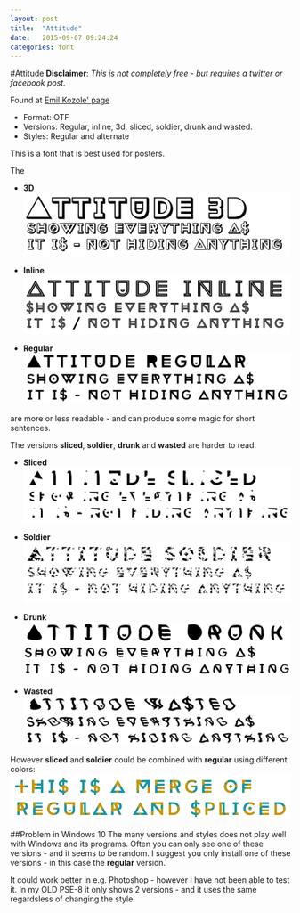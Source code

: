 ```yaml
---
layout: post
title:  "Attitude"
date:   2015-09-07 09:24:24
categories: font
---
```

#Attitude
**Disclaimer**: *This is not completely free - but requires a twitter or facebook post.*

Found at [Emil Kozole' page](https://www.behance.net/gallery/Attitude-font/6822285)

* Format: OTF
* Versions: Regular, inline, 3d, sliced, soldier, drunk and wasted.
* Styles: Regular and alternate 

This is a font that is best used for posters.

The 

* **3D** ![Attitude 3d](images/attitude-3d.png)

* **Inline** ![Attitude Inline](images/attitude-inline.png)

* **Regular** ![Attitude Regular](images/attitude-regular.png)

are more or less readable - and can produce some magic for short sentences.

The versions **sliced**, **soldier**, **drunk** and **wasted** are harder to read.

* **Sliced** ![Attitude Sliced](images/attitude-sliced.png)

* **Soldier** ![Attitude Soldier](images/attitude-soldier.png)

* **Drunk** ![Attitude Drunk](images/attitude-drunk.png)

* **Wasted** ![Attitude Wasted](images/attitude-wasted.png)

However **sliced** and **soldier** could be combined with **regular** using different colors:
![Two layers: regualar (bottom) and sliced (top)](images/attitude-merge.png)



##Problem in Windows 10
The many versions and styles does not play well with Windows and its programs.
Often you can only see one of these versions - and it seems to be random.
I suggest you only install one of these versions - in this case the **regular** version.

It could work better in e.g. Photoshop - however I have not been able to test it.
In my OLD PSE-8 it only shows 2 versions - and it uses the same regardsless of changing the style.